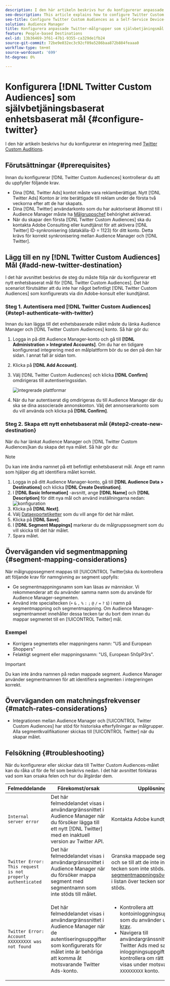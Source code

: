 ```yaml
---
description: I den här artikeln beskrivs hur du konfigurerar anpassade Twitter-målgrupper för både nya och befintliga integreringar.
seo-description: This article explains how to configure Twitter Custom Audiences for both new and existing integrations.
seo-title: Configure Twitter Custom Audiences as a Self-Service Device-Based Destination
solution: Audience Manager
title: Konfigurera anpassade Twitter-målgrupper som självbetjäningsmål
feature: People-based Destinations
exl-id: 13b36469-3f61-47b1-9355-ca329de1fb24
source-git-commit: 72be9e032ec3c92cf09a5286baa872b884feaaa0
workflow-type: tm+mt
source-wordcount: '699'
ht-degree: 0%

---
```


# Konfigurera [!DNL Twitter Custom Audiences] som självbetjäningsbaserat enhetsbaserat mål {#configure-twitter}

I den här artikeln beskrivs hur du konfigurerar en integrering med [Twitter Custom Auditions](https://business.twitter.com/en/help/campaign-setup/campaign-targeting/custom-audiences.html).

## Förutsättningar {#prerequisites}

Innan du konfigurerar [!DNL Twitter Custom Audiences] kontrollerar du att du uppfyller följande krav.

* Dina [!DNL Twitter Ads] kontot måste vara reklamberättigat. Nytt [!DNL Twitter Ads] Konton är inte berättigade till reklam under de första två veckorna efter att de har skapats.
* Dina [!DNL Twitter] användarkonto som du har auktoriserat åtkomst till i Audience Manager måste ha [Målgruppschef](https://business.twitter.com/en/help/troubleshooting/multi-user-login-faq.html#accesslevels) behörighet aktiverad.
* När du skapar den första [!DNL Twitter Custom Audiences] ska du kontakta Adobe Consulting eller kundtjänst för att aktivera [!DNL Twitter] ID-synkronisering (datakälla-ID = 1123) för ditt konto. Detta krävs för korrekt synkronisering mellan Audience Manager och [!DNL Twitter].

## Lägg till en ny [!DNL Twitter Custom Audiences] Mål {#add-new-twitter-destination}

I det här avsnittet beskrivs de steg du måste följa när du konfigurerar ett nytt enhetsbaserat mål för [!DNL Twitter Custom Audiences]. Det här scenariot förutsätter att du inte har något befintligt [!DNL Twitter Custom Audiences] som konfigurerats via din Adobe-konsult eller kundtjänst.

### Steg 1. Autentisera med [!DNL Twitter Custom Audiences] {#step1-authenticate-with-twitter}

Innan du kan lägga till det enhetsbaserade målet måste du länka Audience Manager och [!DNL Twitter Custom Audiences] konto. Så här gör du:

1. Logga in på ditt Audience Manager-konto och gå till **[!DNL Administration > Integrated Accounts]**. Om du har en tidigare konfigurerad integrering med en målplattform bör du se den på den här sidan. I annat fall är sidan tom.
1. Klicka på **[!DNL Add Account]**.
1. Välj [!DNL Twitter Custom Audiences] och klicka **[!DNL Confirm]** omdirigeras till autentiseringssidan.

   ![integrerade plattformar](assets/dbd-integrated-platforms.png)

1. När du har autentiserat dig omdirigeras du till Audience Manager där du ska se dina associerade annonskonton. Välj det annonserarkonto som du vill använda och klicka på **[!DNL Confirm]**.

### Steg 2. Skapa ett nytt enhetsbaserat mål {#step2-create-new-destination}

När du har länkat Audience Manager och [!DNL Twitter Custom Audiences]kan du skapa det nya målet. Så här gör du:

>[!NOTE]
>
>Du kan inte ändra namnet på ett befintligt enhetsbaserat mål. Ange ett namn som hjälper dig att identifiera målet korrekt.

1. Logga in på ditt Audience Manager-konto, gå till **[!DNL Audience Data > Destinations]** och klicka **[!DNL Create Destination]**.
1. I **[!DNL Basic Information]** -avsnitt, ange **[!DNL Name]** och **[!DNL Description]** för ditt nya mål och använd inställningarna nedan: ![konfiguration](assets/dbd-new-basic.png)
1. Klicka på **[!DNL Next]**.
1. Välj [Dataexportetiketter](/help/using/features/data-export-controls.md#controls-labels) som du vill ange för det här målet.
1. Klicka på **[!DNL Save]**.
1. I **[!DNL Segment Mappings]** markerar du de målgruppssegment som du vill skicka till det här målet.
1. Spara målet.

## Överväganden vid segmentmappning {#segment-mapping-considerations}

När målgruppssegment mappas till [!UICONTROL Twitter]ska du kontrollera att följande krav för namngivning av segment uppfylls:

* Ge segmentmappningsnamn som kan läsas av människor. Vi rekommenderar att du använder samma namn som du använde för Audience Manager-segmenten.
* Använd inte specialtecken (`+` `&` `,` `%` `:` `;` `@` `/` `=` `?` `$`) i namn på segmentmappning och segmentmappning. Om Audience Manager-segmentnamnet innehåller dessa tecken tar du bort dem innan du mappar segmentet till en [!UICONTROL Twitter] mål.

### Exempel

* Korrigera segmentets eller mappningens namn: &quot;US and European Shoppers&quot;
* Felaktigt segment eller mappningsnamn: &quot;US, European 5h0pP3rs&quot;.

>[!IMPORTANT]
>
>Du kan inte ändra namnen på redan mappade segment. Audience Manager använder segmentnamnen för att identifiera segmenten i integreringen korrekt.

## Överväganden om matchningsfrekvenser {#match-rates-considerations}

* Integrationen mellan Audience Manager och [!UICONTROL Twitter Custom Audiences] har stöd för historiska efterfyllningar av målgrupper. Alla segmentkvalifikationer skickas till [!UICONTROL Twitter] när du skapar målet.

## Felsökning {#troubleshooting}

När du konfigurerar eller skickar data till Twitter Custom Audiences-målet kan du råka ut för de fel som beskrivs nedan. I det här avsnittet förklaras vad som kan orsaka felen och hur du åtgärdar dem.

| Felmeddelande | Förekomst/orsak | Upplösning |
|---|---|---|
| `Internal server error` | Det här felmeddelandet visas i användargränssnittet i Audience Manager när du försöker lägga till ett nytt [!DNL Twitter] med en inaktuell version av Twitter API. | Kontakta Adobe kundtjänst. |
| `Twitter Error: This request is not properly authenticated` | Det här felmeddelandet visas i användargränssnittet i Audience Manager när du försöker mappa segment med segmentnamn som inte stöds till målet. | Granska mappade segmentnamn och se till att de inte innehåller tecken som inte stöds. Se [segmentmappningsöverväganden](#segment-mapping-considerations) i listan över tecken som inte stöds. |
| `Twitter Error: Account XXXXXXXXX was not found` | Det här felmeddelandet visas i användargränssnittet i Audience Manager när de autentiseringsuppgifter som konfigurerats för målet inte är behöriga att komma åt motsvarande Twitter Ads-konto. | <ul><li>Kontrollera att kontoinloggningsuppgifterna som du använder uppfyller [krav](#prerequisites).</li><li>Navigera till användargränssnittet för Twitter Ads med samma inloggningsuppgifter och kontrollera om rätt målgrupper visas under motsvarande `XXXXXXXXX` konto. </li></ul> |